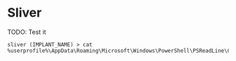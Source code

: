 # Sliver

TODO: Test it

```
sliver (IMPLANT_NAME) > cat %userprofile%\AppData\Roaming\Microsoft\Windows\PowerShell\PSReadLine\ConsoleHost_history.txt
```